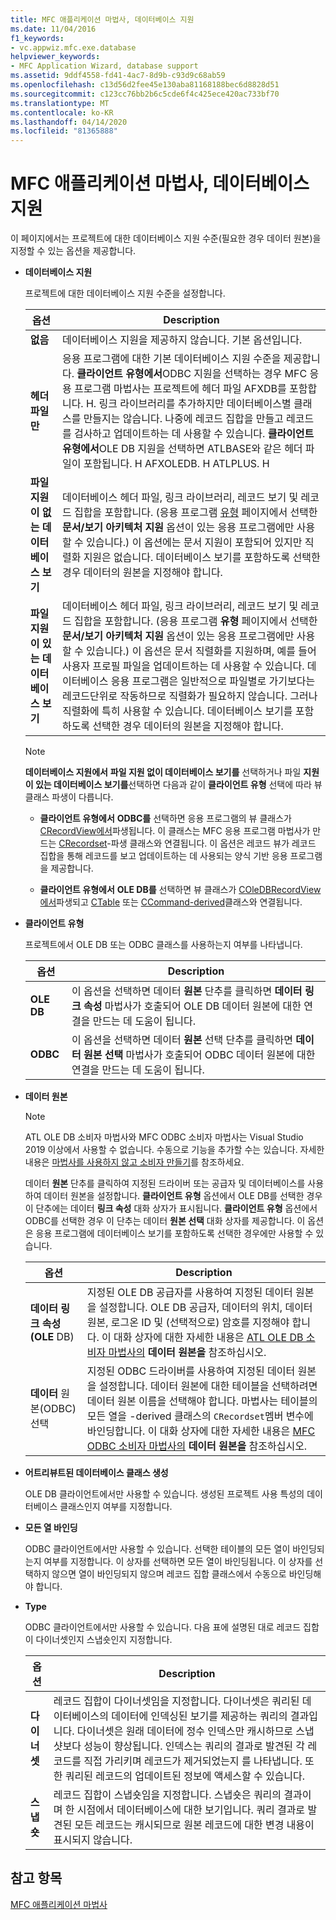 ```yaml
---
title: MFC 애플리케이션 마법사, 데이터베이스 지원
ms.date: 11/04/2016
f1_keywords:
- vc.appwiz.mfc.exe.database
helpviewer_keywords:
- MFC Application Wizard, database support
ms.assetid: 9ddf4558-fd41-4ac7-8d9b-c93d9c68ab59
ms.openlocfilehash: c13d56d2fee45e130aba81168188bec6d8828d51
ms.sourcegitcommit: c123cc76bb2b6c5cde6f4c425ece420ac733bf70
ms.translationtype: MT
ms.contentlocale: ko-KR
ms.lasthandoff: 04/14/2020
ms.locfileid: "81365888"
---
```

# <a name="database-support-mfc-application-wizard"></a>MFC 애플리케이션 마법사, 데이터베이스 지원

이 페이지에서는 프로젝트에 대한 데이터베이스 지원 수준(필요한 경우 데이터 원본)을 지정할 수 있는 옵션을 제공합니다.

- **데이터베이스 지원**

   프로젝트에 대한 데이터베이스 지원 수준을 설정합니다.

   |옵션|Description|
   |------------|-----------------|
   |**없음**|데이터베이스 지원을 제공하지 않습니다. 기본 옵션입니다.|
   |**헤더 파일만**|응용 프로그램에 대한 기본 데이터베이스 지원 수준을 제공합니다. **클라이언트 유형에서**ODBC 지원을 선택하는 경우 MFC 응용 프로그램 마법사는 프로젝트에 헤더 파일 AFXDB를 포함합니다. H. 링크 라이브러리를 추가하지만 데이터베이스별 클래스를 만들지는 않습니다. 나중에 레코드 집합을 만들고 레코드를 검사하고 업데이트하는 데 사용할 수 있습니다. **클라이언트 유형에서**OLE DB 지원을 선택하면 ATLBASE와 같은 헤더 파일이 포함됩니다. H AFXOLEDB. H ATLPLUS. H|
   |**파일 지원이 없는 데이터베이스 보기**|데이터베이스 헤더 파일, 링크 라이브러리, 레코드 보기 및 레코드 집합을 포함합니다. (응용 프로그램 [유형](../../mfc/reference/application-type-mfc-application-wizard.md) 페이지에서 선택한 **문서/보기 아키텍처 지원** 옵션이 있는 응용 프로그램에만 사용할 수 있습니다.) 이 옵션에는 문서 지원이 포함되어 있지만 직렬화 지원은 없습니다. 데이터베이스 보기를 포함하도록 선택한 경우 데이터의 원본을 지정해야 합니다.|
   |**파일 지원이 있는 데이터베이스 보기**|데이터베이스 헤더 파일, 링크 라이브러리, 레코드 보기 및 레코드 집합을 포함합니다. (응용 프로그램 **유형** 페이지에서 선택한 **문서/보기 아키텍처 지원** 옵션이 있는 응용 프로그램에만 사용할 수 있습니다.) 이 옵션은 문서 직렬화를 지원하며, 예를 들어 사용자 프로필 파일을 업데이트하는 데 사용할 수 있습니다. 데이터베이스 응용 프로그램은 일반적으로 파일별로 가기보다는 레코드단위로 작동하므로 직렬화가 필요하지 않습니다. 그러나 직렬화에 특히 사용할 수 있습니다. 데이터베이스 보기를 포함하도록 선택한 경우 데이터의 원본을 지정해야 합니다.|

   > [!NOTE]
   > **데이터베이스 지원에서** **파일 지원 없이 데이터베이스 보기를** 선택하거나 파일 **지원이 있는 데이터베이스 보기를**선택하면 다음과 같이 **클라이언트 유형** 선택에 따라 뷰 클래스 파생이 다릅니다.

  - **클라이언트 유형에서** **ODBC를** 선택하면 응용 프로그램의 뷰 클래스가 [CRecordView에서](../../mfc/reference/crecordview-class.md)파생됩니다. 이 클래스는 MFC 응용 프로그램 마법사가 만드는 [CRecordset](../../mfc/reference/crecordset-class.md)-파생 클래스와 연결됩니다. 이 옵션은 레코드 뷰가 레코드 집합을 통해 레코드를 보고 업데이트하는 데 사용되는 양식 기반 응용 프로그램을 제공합니다.

  - **클라이언트 유형에서** **OLE DB를** 선택하면 뷰 클래스가 [COleDBRecordView에서](../../mfc/reference/coledbrecordview-class.md)파생되고 [CTable](../../data/oledb/ctable-class.md) 또는 [CCommand-derived](../../data/oledb/ccommand-class.md)클래스와 연결됩니다.

- **클라이언트 유형**

   프로젝트에서 OLE DB 또는 ODBC 클래스를 사용하는지 여부를 나타냅니다.

   |옵션|Description|
   |------------|-----------------|
   |**OLE DB**|이 옵션을 선택하면 데이터 **원본** 단추를 클릭하면 **데이터 링크 속성** 마법사가 호출되어 OLE DB 데이터 원본에 대한 연결을 만드는 데 도움이 됩니다.|
   |**ODBC**|이 옵션을 선택하면 데이터 **원본** 선택 단추를 클릭하면 **데이터 원본 선택** 마법사가 호출되어 ODBC 데이터 원본에 대한 연결을 만드는 데 도움이 됩니다.|

- **데이터 원본**

   > [!NOTE]
   > ATL OLE DB 소비자 마법사와 MFC ODBC 소비자 마법사는 Visual Studio 2019 이상에서 사용할 수 없습니다. 수동으로 기능을 추가할 수는 있습니다. 자세한 내용은 [마법사를 사용하지 않고 소비자 만들기](../../data/oledb/creating-a-consumer-without-using-a-wizard.md)를 참조하세요.

   데이터 **원본** 단추를 클릭하여 지정된 드라이버 또는 공급자 및 데이터베이스를 사용하여 데이터 원본을 설정합니다. **클라이언트 유형** 옵션에서 OLE DB를 선택한 경우 이 단추에는 데이터 **링크 속성** 대화 상자가 표시됩니다. **클라이언트 유형** 옵션에서 ODBC를 선택한 경우 이 단추는 데이터 **원본 선택** 대화 상자를 제공합니다. 이 옵션은 응용 프로그램에 데이터베이스 보기를 포함하도록 선택한 경우에만 사용할 수 있습니다.

   |옵션|Description|
   |------------|-----------------|
   |**데이터 링크 속성(OLE** DB)|지정된 OLE DB 공급자를 사용하여 지정된 데이터 원본을 설정합니다. OLE DB 공급자, 데이터의 위치, 데이터 원본, 로그온 ID 및 (선택적으로) 암호를 지정해야 합니다. 이 대화 상자에 대한 자세한 내용은 [ATL OLE DB 소비자 마법사의](../../atl/reference/atl-ole-db-consumer-wizard.md) **데이터 원본을** 참조하십시오.|
   |**데이터** 원본(ODBC) 선택|지정된 ODBC 드라이버를 사용하여 지정된 데이터 원본을 설정합니다. 데이터 원본에 대한 테이블을 선택하려면 데이터 원본 이름을 선택해야 합니다. 마법사는 테이블의 모든 열을 -derived 클래스의 `CRecordset`멤버 변수에 바인딩합니다. 이 대화 상자에 대한 자세한 내용은 [MFC ODBC 소비자 마법사의](../../mfc/reference/mfc-odbc-consumer-wizard.md) **데이터 원본을** 참조하십시오.|

- **어트리뷰트된 데이터베이스 클래스 생성**

   OLE DB 클라이언트에서만 사용할 수 있습니다. 생성된 프로젝트 사용 특성의 데이터베이스 클래스인지 여부를 지정합니다.

- **모든 열 바인딩**

   ODBC 클라이언트에서만 사용할 수 있습니다. 선택한 테이블의 모든 열이 바인딩되는지 여부를 지정합니다. 이 상자를 선택하면 모든 열이 바인딩됩니다. 이 상자를 선택하지 않으면 열이 바인딩되지 않으며 레코드 집합 클래스에서 수동으로 바인딩해야 합니다.

- **Type**

   ODBC 클라이언트에서만 사용할 수 있습니다. 다음 표에 설명된 대로 레코드 집합이 다이너셋인지 스냅숏인지 지정합니다.

   |옵션|Description|
   |------------|-----------------|
   |**다이너셋**|레코드 집합이 다이너셋임을 지정합니다. 다이너셋은 쿼리된 데이터베이스의 데이터에 인덱싱된 보기를 제공하는 쿼리의 결과입니다. 다이너셋은 원래 데이터에 정수 인덱스만 캐시하므로 스냅샷보다 성능이 향상됩니다. 인덱스는 쿼리의 결과로 발견된 각 레코드를 직접 가리키며 레코드가 제거되었는지 를 나타냅니다. 또한 쿼리된 레코드의 업데이트된 정보에 액세스할 수 있습니다.|
   |**스냅숏**|레코드 집합이 스냅숏임을 지정합니다. 스냅숏은 쿼리의 결과이며 한 시점에서 데이터베이스에 대한 보기입니다. 쿼리 결과로 발견된 모든 레코드는 캐시되므로 원본 레코드에 대한 변경 내용이 표시되지 않습니다.|

## <a name="see-also"></a>참고 항목

[MFC 애플리케이션 마법사](../../mfc/reference/mfc-application-wizard.md)
